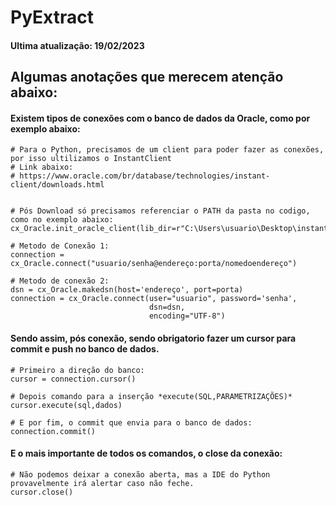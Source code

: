# PyExtract
<h4>Ultima atualização: 19/02/2023 </h4>
<h2>
Algumas anotações que merecem atenção abaixo:
</h2>
  
<h4>Existem tipos de conexões com o banco de dados da Oracle, como por exemplo abaixo: </h4>

    # Para o Python, precisamos de um client para poder fazer as conexões, por isso ultilizamos o InstantClient
    # Link abaixo:
    # https://www.oracle.com/br/database/technologies/instant-client/downloads.html


    # Pós Download só precisamos referenciar o PATH da pasta no codigo, como no exemplo abaixo:
    cx_Oracle.init_oracle_client(lib_dir=r"C:\Users\usuario\Desktop\instantclient_21_9")
   
    # Metodo de Conexão 1: 
    connection = cx_Oracle.connect("usuario/senha@endereço:porta/nomedoendereço")
    
    # Metodo de conexão 2:
    dsn = cx_Oracle.makedsn(host='endereço', port=porta)
    connection = cx_Oracle.connect(user="usuario", password='senha',
                                   dsn=dsn,
                                   encoding="UTF-8")

<h4>
    Sendo assim, pós conexão, sendo obrigatorio fazer um cursor para commit e push no banco de dados. 
</h4>
    
    # Primeiro a direção do banco:
    cursor = connection.cursor()
    
    # Depois comando para a inserção *execute(SQL,PARAMETRIZAÇÕES)*
    cursor.execute(sql,dados)
    
    # E por fim, o commit que envia para o banco de dados:
    connection.commit()

<h4> E o mais importante de todos os comandos, o close da conexão: </h4>
    
    # Não podemos deixar a conexão aberta, mas a IDE do Python provavelmente irá alertar caso não feche.
    cursor.close()
